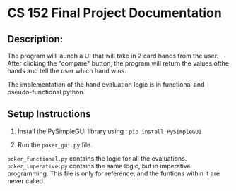 <h1>CS 152 Final Project Documentation</h1>

<h2>Description:</h2>  The program will launch a UI that will take in 2 card hands from the user. After clicking the "compare" button, the program will return the values ofthe hands and tell the user which hand wins.

The implementation of the hand evaluation logic is in functional and pseudo-functional python.

<h2> Setup Instructions </h2>

1. Install the PySimpleGUI library using :  ```pip install PySimpleGUI```     

2. Run the ```poker_gui.py``` file. 

```poker_functional.py``` contains the logic for all the evaluations.
```poker_imperative.py``` contains the same logic, but in imperative programming. This file is only for reference, and the funtions within it are never called.
